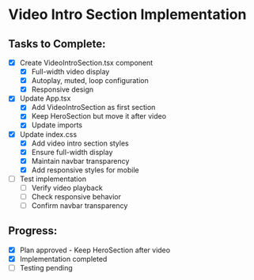# Video Intro Section Implementation

## Tasks to Complete:

- [x] Create VideoIntroSection.tsx component
  - [x] Full-width video display
  - [x] Autoplay, muted, loop configuration
  - [x] Responsive design
- [x] Update App.tsx
  - [x] Add VideoIntroSection as first section
  - [x] Keep HeroSection but move it after video
  - [x] Update imports
- [x] Update index.css
  - [x] Add video intro section styles
  - [x] Ensure full-width display
  - [x] Maintain navbar transparency
  - [x] Add responsive styles for mobile
- [ ] Test implementation
  - [ ] Verify video playback
  - [ ] Check responsive behavior
  - [ ] Confirm navbar transparency

## Progress:
- [x] Plan approved - Keep HeroSection after video
- [x] Implementation completed
- [ ] Testing pending
